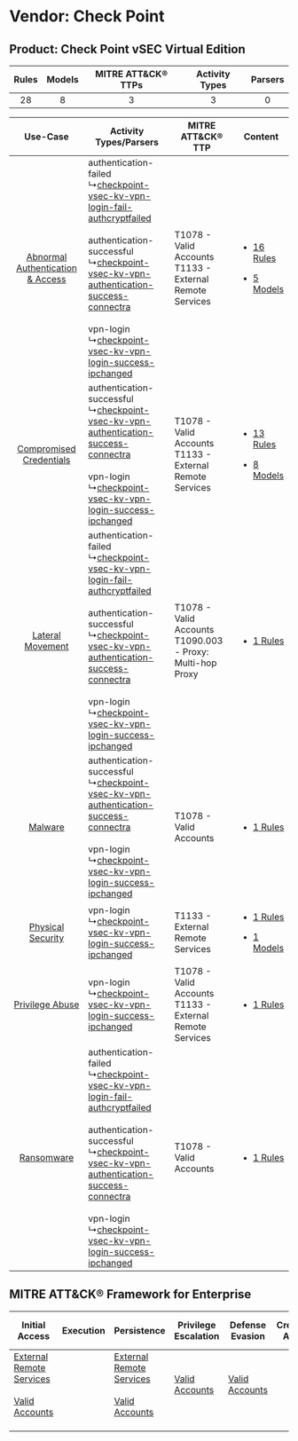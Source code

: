 Vendor: Check Point
===================
Product: Check Point vSEC Virtual Edition
-----------------------------------------
| Rules | Models | MITRE ATT&CK® TTPs | Activity Types | Parsers |
|:-----:|:------:|:------------------:|:--------------:|:-------:|
|  28   |   8    |         3          |       3        |    0    |

|    Use-Case    | Activity Types/Parsers    | MITRE ATT&CK® TTP    | Content    |
|:----:| ---- | ---- | ---- |
| [Abnormal Authentication & Access](../../../UseCases/uc_abnormal_authentication_&_access.md) |  authentication-failed<br> ↳[checkpoint-vsec-kv-vpn-login-fail-authcryptfailed](Ps/pC_checkpointvseckvvpnloginfailauthcryptfailed.md)<br><br> authentication-successful<br> ↳[checkpoint-vsec-kv-vpn-authentication-success-connectra](Ps/pC_checkpointvseckvvpnauthenticationsuccessconnectra.md)<br><br> vpn-login<br> ↳[checkpoint-vsec-kv-vpn-login-success-ipchanged](Ps/pC_checkpointvseckvvpnloginsuccessipchanged.md)<br> | T1078 - Valid Accounts<br>T1133 - External Remote Services<br>   | [<ul><li>16 Rules</li></ul><ul><li>5 Models</li></ul>](RM/r_m_check_point_check_point_vsec_virtual_edition_Abnormal_Authentication_&_Access.md) |
|          [Compromised Credentials](../../../UseCases/uc_compromised_credentials.md)          |  authentication-successful<br> ↳[checkpoint-vsec-kv-vpn-authentication-success-connectra](Ps/pC_checkpointvseckvvpnauthenticationsuccessconnectra.md)<br><br> vpn-login<br> ↳[checkpoint-vsec-kv-vpn-login-success-ipchanged](Ps/pC_checkpointvseckvvpnloginsuccessipchanged.md)<br>    | T1078 - Valid Accounts<br>T1133 - External Remote Services<br>   | [<ul><li>13 Rules</li></ul><ul><li>8 Models</li></ul>](RM/r_m_check_point_check_point_vsec_virtual_edition_Compromised_Credentials.md)          |
|    [Lateral Movement](../../../UseCases/uc_lateral_movement.md)    |  authentication-failed<br> ↳[checkpoint-vsec-kv-vpn-login-fail-authcryptfailed](Ps/pC_checkpointvseckvvpnloginfailauthcryptfailed.md)<br><br> authentication-successful<br> ↳[checkpoint-vsec-kv-vpn-authentication-success-connectra](Ps/pC_checkpointvseckvvpnauthenticationsuccessconnectra.md)<br><br> vpn-login<br> ↳[checkpoint-vsec-kv-vpn-login-success-ipchanged](Ps/pC_checkpointvseckvvpnloginsuccessipchanged.md)<br> | T1078 - Valid Accounts<br>T1090.003 - Proxy: Multi-hop Proxy<br> | [<ul><li>1 Rules</li></ul>](RM/r_m_check_point_check_point_vsec_virtual_edition_Lateral_Movement.md)    |
|    [Malware](../../../UseCases/uc_malware.md)    |  authentication-successful<br> ↳[checkpoint-vsec-kv-vpn-authentication-success-connectra](Ps/pC_checkpointvseckvvpnauthenticationsuccessconnectra.md)<br><br> vpn-login<br> ↳[checkpoint-vsec-kv-vpn-login-success-ipchanged](Ps/pC_checkpointvseckvvpnloginsuccessipchanged.md)<br>    | T1078 - Valid Accounts<br>    | [<ul><li>1 Rules</li></ul>](RM/r_m_check_point_check_point_vsec_virtual_edition_Malware.md)    |
|    [Physical Security](../../../UseCases/uc_physical_security.md)    |  vpn-login<br> ↳[checkpoint-vsec-kv-vpn-login-success-ipchanged](Ps/pC_checkpointvseckvvpnloginsuccessipchanged.md)<br>    | T1133 - External Remote Services<br>    | [<ul><li>1 Rules</li></ul><ul><li>1 Models</li></ul>](RM/r_m_check_point_check_point_vsec_virtual_edition_Physical_Security.md)    |
|    [Privilege Abuse](../../../UseCases/uc_privilege_abuse.md)    |  vpn-login<br> ↳[checkpoint-vsec-kv-vpn-login-success-ipchanged](Ps/pC_checkpointvseckvvpnloginsuccessipchanged.md)<br>    | T1078 - Valid Accounts<br>T1133 - External Remote Services<br>   | [<ul><li>1 Rules</li></ul>](RM/r_m_check_point_check_point_vsec_virtual_edition_Privilege_Abuse.md)    |
|    [Ransomware](../../../UseCases/uc_ransomware.md)    |  authentication-failed<br> ↳[checkpoint-vsec-kv-vpn-login-fail-authcryptfailed](Ps/pC_checkpointvseckvvpnloginfailauthcryptfailed.md)<br><br> authentication-successful<br> ↳[checkpoint-vsec-kv-vpn-authentication-success-connectra](Ps/pC_checkpointvseckvvpnauthenticationsuccessconnectra.md)<br><br> vpn-login<br> ↳[checkpoint-vsec-kv-vpn-login-success-ipchanged](Ps/pC_checkpointvseckvvpnloginsuccessipchanged.md)<br> | T1078 - Valid Accounts<br>    | [<ul><li>1 Rules</li></ul>](RM/r_m_check_point_check_point_vsec_virtual_edition_Ransomware.md)    |

MITRE ATT&CK® Framework for Enterprise
--------------------------------------
| Initial Access                                                                                                                                   | Execution | Persistence                                                                                                                                      | Privilege Escalation                                                | Defense Evasion                                                     | Credential Access | Discovery | Lateral Movement | Collection | Command and Control                                                                                                                       | Exfiltration | Impact |
| ------------------------------------------------------------------------------------------------------------------------------------------------ | --------- | ------------------------------------------------------------------------------------------------------------------------------------------------ | ------------------------------------------------------------------- | ------------------------------------------------------------------- | ----------------- | --------- | ---------------- | ---------- | ----------------------------------------------------------------------------------------------------------------------------------------- | ------------ | ------ |
| [External Remote Services](https://attack.mitre.org/techniques/T1133)<br><br>[Valid Accounts](https://attack.mitre.org/techniques/T1078)<br><br> |           | [External Remote Services](https://attack.mitre.org/techniques/T1133)<br><br>[Valid Accounts](https://attack.mitre.org/techniques/T1078)<br><br> | [Valid Accounts](https://attack.mitre.org/techniques/T1078)<br><br> | [Valid Accounts](https://attack.mitre.org/techniques/T1078)<br><br> |                   |           |                  |            | [Proxy: Multi-hop Proxy](https://attack.mitre.org/techniques/T1090/003)<br><br>[Proxy](https://attack.mitre.org/techniques/T1090)<br><br> |              |        |